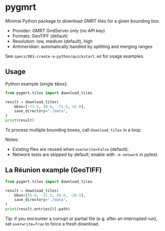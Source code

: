 # pygmrt

Minimal Python package to download GMRT tiles for a given bounding box.

- Provider: GMRT GridServer only (no API key)
- Formats: GeoTIFF (default)
- Resolution: low, medium (default), high
- Antimeridian: automatically handled by splitting and merging ranges

See `specs/001-create-a-python/quickstart.md` for usage examples.

## Usage

Python example (single bbox):

```python
from pygmrt.tiles import download_tiles

result = download_tiles(
	bbox=[-73.5, 40.0, -71.5, 42.0],
	save_directory="./data",
)
print(result)
```

To process multiple bounding boxes, call `download_tiles` in a loop.

Notes:
- Existing files are reused when `overwrite=False` (default).
- Network tests are skipped by default; enable with `-m network` in pytest.

## La Réunion example (GeoTIFF)

```python
from pygmrt.tiles import download_tiles

result = download_tiles(
	bbox=[55.0, -21.5, 56.0, -20.5],
	save_directory="./data",
)
print(result.entries[0].path)
```

Tip: if you encounter a corrupt or partial file (e.g. after an interrupted run), set `overwrite=True` to force a fresh download.
